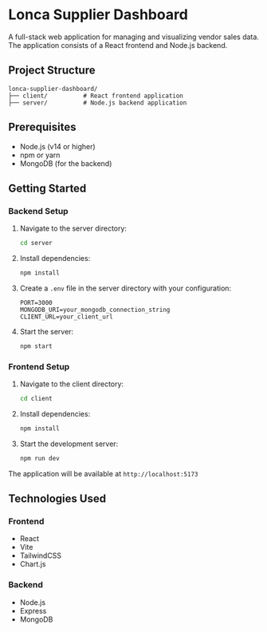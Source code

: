 # Lonca Supplier Dashboard

A full-stack web application for managing and visualizing vendor sales data. The application consists of a React frontend and Node.js backend.

## Project Structure

```
lonca-supplier-dashboard/
├── client/          # React frontend application
├── server/          # Node.js backend application
```

## Prerequisites

- Node.js (v14 or higher)
- npm or yarn
- MongoDB (for the backend)

## Getting Started

### Backend Setup

1. Navigate to the server directory:
   ```bash
   cd server
   ```

2. Install dependencies:
   ```bash
   npm install
   ```

3. Create a `.env` file in the server directory with your configuration:
   ```
   PORT=3000
   MONGODB_URI=your_mongodb_connection_string
   CLIENT_URL=your_client_url
   ```

4. Start the server:
   ```bash
   npm start
   ```

### Frontend Setup

1. Navigate to the client directory:
   ```bash
   cd client
   ```

2. Install dependencies:
   ```bash
   npm install
   ```

3. Start the development server:
   ```bash
   npm run dev
   ```

The application will be available at `http://localhost:5173`

## Technologies Used

### Frontend
- React
- Vite
- TailwindCSS
- Chart.js

### Backend
- Node.js
- Express
- MongoDB